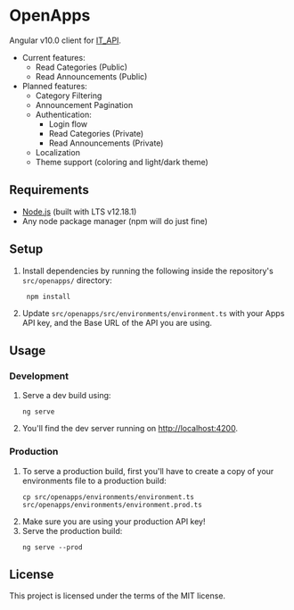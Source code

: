 # OpenApps
Angular v10.0 client for [IT_API](https://github.com/apavlidi/IT_API/).
* Current features:
    * Read Categories (Public)
    * Read Announcements (Public)
* Planned features:
    * Category Filtering
    * Announcement Pagination
    * Authentication:
        * Login flow
        * Read Categories (Private)
        * Read Announcements (Private)
    * Localization
    * Theme support (coloring and light/dark theme)

## Requirements
* [Node.js](https://nodejs.org/en/download/) (built with LTS v12.18.1)
* Any node package manager (npm will do just fine)

## Setup
1. Install dependencies by running the following inside the repository's `src/openapps/` directory:
   ```shell script
    npm install
    ```
2. Update `src/openapps/src/environments/environment.ts` with your Apps API key, and the Base URL of the API you are using.


## Usage
### Development
1. Serve a dev build using:
    ```shell script
    ng serve
    ```
2. You'll find the dev server running on [http://localhost:4200](http://localhost:4200).

### Production
1. To serve a production build, first you'll have to create a copy of your environments file to a production build:
    ```
    cp src/openapps/environments/environment.ts src/openapps/environments/environment.prod.ts
    ```
2. Make sure you are using your production API key!
2. Serve the production build:
    ```shell script
    ng serve --prod
    ```

## License
This project is licensed under the terms of the MIT license.
